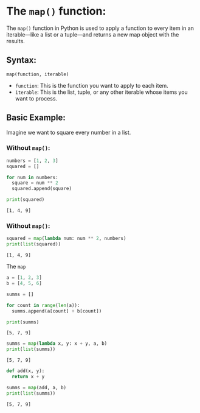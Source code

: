 # The `map()` function:

The `map()` function in Python is used to apply a function to every item in an iterable—like a list or a tuple—and returns a new map object with the results.

## Syntax:

`map(function, iterable)`

- `function`: This is the function you want to apply to each item.
- `iterable`: This is the list, tuple, or any other iterable whose items you want to process.

## Basic Example:

Imagine we want to square every number in a list.

### Without `map()`:



```python
numbers = [1, 2, 3]
squared = []

for num in numbers:
  square = num ** 2
  squared.append(square)

print(squared)
```

    [1, 4, 9]


### Without `map()`:


```python
squared = map(lambda num: num ** 2, numbers)
print(list(squared))
```

    [1, 4, 9]


The `map`


```python
a = [1, 2, 3]
b = [4, 5, 6]

summs = []

for count in range(len(a)):
  summs.append(a[count] + b[count])

print(summs)
```

    [5, 7, 9]



```python
summs = map(lambda x, y: x + y, a, b)
print(list(summs))
```

    [5, 7, 9]



```python
def add(x, y):
  return x + y

summs = map(add, a, b)
print(list(summs))
```

    [5, 7, 9]



```python

```
